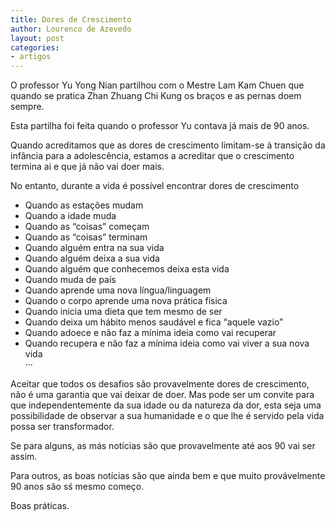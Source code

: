 ```yaml
---
title: Dores de Crescimento
author: Lourenco de Azevedo
layout: post
categories:
- artigos
---
```

O professor Yu Yong Nian partilhou com o Mestre Lam Kam Chuen que quando se pratica Zhan Zhuang Chi Kung os braços e as pernas doem sempre.

Esta partilha foi feita quando o professor Yu contava já mais de 90 anos.

Quando acreditamos que as dores de crescimento limitam-se à transição da infância para a adolescência, estamos a acreditar que o crescimento termina ai e que já não vai doer mais.

No entanto, durante a vida é possível encontrar dores de crescimento 

  * Quando as estações mudam
  * Quando a idade muda 
  * Quando as “coisas” começam
  * Quando as “coisas” terminam 
  * Quando alguém entra na sua vida
  * Quando alguém deixa a sua vida
  * Quando alguém que conhecemos deixa esta vida
  * Quando muda de país
  * Quando aprende uma nova língua/linguagem
  * Quando o corpo aprende uma nova prática física
  * Quando inicia uma dieta que tem mesmo de ser
  * Quando deixa um hábito menos saudável e fica “aquele vazio”
  * Quando adoece e não faz a mínima ideia como vai recuperar 
  * Quando recupera e não faz a mínima ideia como vai viver a sua nova vida  
    ···

Aceitar que todos os desafios são provavelmente dores de crescimento, não é uma garantia que vai deixar de doer. Mas pode ser um convite para que independentemente da sua idade ou da natureza da dor, esta seja uma possibilidade de observar a sua humanidade e o que lhe é servido pela vida possa ser transformador.

Se para alguns, as más notícias são que provavelmente até aos 90 vai ser assim.

Para outros, as boas notícias são que ainda bem e que muito provávelmente 90 anos são sś mesmo começo.

Boas práticas.
